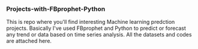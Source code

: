 ### Projects-with-FBprophet-Python

This is repo where you'll find interesting Machine learning predction projects. Basically I've used FBprophet and Python to predict or forecast any trend or data based on time series analysis. All the datasets and codes are attached here.
